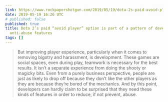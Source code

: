```yaml
---
link: https://www.rockpapershotgun.com/2019/05/19/dota-2s-paid-avoid-player-option-is-part-of-a-pattern-of-developers-sidelining-anti-abuse-features/
date: 2019-05-19 16:26 UTC
# published: false
published: true
title: Dota 2’s paid “avoid player” option is part of a pattern of developers sidelining
  anti-abuse features
tags: []
---
```


> But improving player experience, particularly when it comes to removing bigotry and harassment, is development. These games are social spaces, even during play, teamwork is necessary for the best results. It isn’t a separate experience from doing the shooty or magicky bits. Even from a purely business perspective, people are just as likely to drop off because they don’t like the other players as they are because they’re bored of the mechanics. And by this point, developers can hardly claim to be surprised that they need these kinds of features in order to reduce, if not prevent, abuse.
